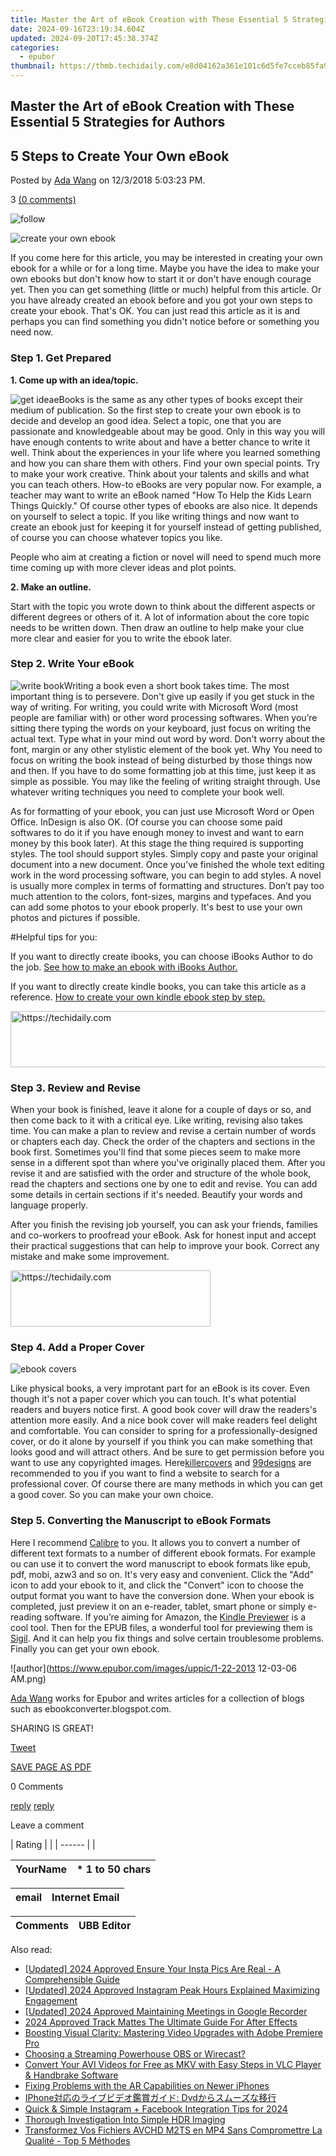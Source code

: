 ```yaml
---
title: Master the Art of eBook Creation with These Essential 5 Strategies for Authors
date: 2024-09-16T23:19:34.604Z
updated: 2024-09-20T17:45:38.374Z
categories:
  - epubor
thumbnail: https://thmb.techidaily.com/e8d04162a361e101c6d5fe7cceb85fa9aae79c5e50584f8b8db01d521f6c1c1d.jpg
---
```


## Master the Art of eBook Creation with These Essential 5 Strategies for Authors

## 5 Steps to Create Your Own eBook

Posted by [Ada Wang](https://plus.google.com/+AdaWang/posts) on 12/3/2018 5:03:23 PM.

3 [(0 comments)](http://www.epubor.com/#comment-area) 

![follow](http://www.epubor.com/images/follow.png)

![create your own ebook](http://www.epubor.com/images/uppic/Create-your-own-ebook.jpg)

If you come here for this article, you may be interested in creating your own ebook for a while or for a long time. Maybe you have the idea to make your own ebooks but don't know how to start it or don't have enough courage yet. Then you can get something (little or much) helpful from this article. Or you have already created an ebook before and you got your own steps to create your ebook. That's OK. You can just read this article as it is and perhaps you can find something you didn't notice before or something you need now. 

### Step 1\. Get Prepared

**1\. Come up with an idea/topic.**

![get idea](http://www.epubor.com/images/uppic/get-idea.jpg)eBooks is the same as any other types of books except their medium of publication. So the first step to create your own ebook is to decide and develop an good idea. Select a topic, one that you are passionate and knowledgeable about may be good. Only in this way you will have enough contents to write about and have a better chance to write it well. Think about the experiences in your life where you learned something and how you can share them with others. Find your own special points. Try to make your work creative. Think about your talents and skills and what you can teach others. How-to eBooks are very popular now. For example, a teacher may want to write an eBook named "How To Help the Kids Learn Things Quickly." Of course other types of ebooks are also nice. It depends on yourself to select a topic. If you like writing things and now want to create an ebook just for keeping it for yourself instead of getting published, of course you can choose whatever topics you like.

People who aim at creating a fiction or novel will need to spend much more time coming up with more clever ideas and plot points. 

**2\. Make an outline.**

Start with the topic you wrote down to think about the different aspects or different degrees or others of it. A lot of information about the core topic needs to be written down. Then draw an outline to help make your clue more clear and easier for you to write the ebook later. 

### Step 2\. Write Your eBook

![write book](http://www.epubor.com/images/uppic/write-book.jpg)Writing a book even a short book takes time. The most important thing is to persevere. Don't give up easily if you get stuck in the way of writing. For writing, you could write with Microsoft Word (most people are familiar with) or other word processing softwares. When you’re sitting there typing the words on your keyboard, just focus on writing the actual text. Type what in your mind out word by word. Don't worry about the font, margin or any other stylistic element of the book yet. Why You need to focus on writing the book instead of being disturbed by those things now and then. If you have to do some formatting job at this time, just keep it as simple as possible. You may like the feeling of writing straight through. Use whatever writing techniques you need to complete your book well. 

As for formatting of your ebook, you can just use Microsoft Word or Open Office. InDesign is also OK. (Of course you can choose some paid softwares to do it if you have enough money to invest and want to earn money by this book later). At this stage the thing required is supporting styles. The tool should support styles. Simply copy and paste your original document into a new document. Once you’ve finished the whole text editing work in the word processing software, you can begin to add styles. A novel is usually more complex in terms of formatting and structures. Don’t pay too much attention to the colors, font-sizes, margins and typefaces. And you can add some photos to your ebook properly. It's best to use your own photos and pictures if possible.

#Helpful tips for you:

If you want to directly create ibooks, you can choose iBooks Author to do the job. [See how to make an ebook with iBooks Author.](http://www.raywenderlich.com/32493/how-to-make-an-ebook-with-ibooks-author-tutorial)

If you want to directly create kindle books, you can take this article as a reference. [How to create your own kindle ebook step by step.](http://www.williamking.me/2012/02/08/create-your-own-kindle-ebook-step-by-step-with-pictures/) 

<!-- affiliate ads begin -->
<a href="https://ephamedtechinc.pxf.io/c/5597632/2137210/26400" target="_top" id="2137210">
  <img src="//a.impactradius-go.com/display-ad/26400-2137210" border="0" alt="https://techidaily.com" width="728" height="90"/>
</a>
<img height="0" width="0" src="https://ephamedtechinc.pxf.io/i/5597632/2137210/26400" style="position:absolute;visibility:hidden;" border="0" />
<!-- affiliate ads end -->

### Step 3\. Review and Revise

When your book is finished, leave it alone for a couple of days or so, and then come back to it with a critical eye. Like writing, revising also takes time. You can make a plan to review and revise a certain number of words or chapters each day. Check the order of the chapters and sections in the book first. Sometimes you'll find that some pieces seem to make more sense in a different spot than where you've originally placed them. After you revise it and are satisfied with the order and structure of the whole book, read the chapters and sections one by one to edit and revise. You can add some details in certain sections if it's needed. Beautify your words and language properly.

After you finish the revising job yourself, you can ask your friends, families and co-workers to proofread your eBook. Ask for honest input and accept their practical suggestions that can help to improve your book. Correct any mistake and make some improvement. 

<!-- affiliate ads begin -->
<a href="https://bluettius.sjv.io/c/5597632/2139113/17108" target="_top" id="2139113">
  <img src="//a.impactradius-go.com/display-ad/17108-2139113" border="0" alt="https://techidaily.com" width="320" height="90"/>
</a>
<img height="0" width="0" src="https://bluettius.sjv.io/i/5597632/2139113/17108" style="position:absolute;visibility:hidden;" border="0" />
<!-- affiliate ads end -->

### Step 4\. Add a Proper Cover 

![ebook covers](http://www.epubor.com/images/uppic/ebook-covers.jpg)

Like physical books, a very improtant part for an eBook is its cover. Even though it's not a paper cover which you can touch. It's what potential readers and buyers notice first. A good book cover will draw the readers's attention more easily. And a nice book cover will make readers feel delight and comfortable. You can consider to spring for a professionally-designed cover, or do it alone by yourself if you think you can make something that looks good and will attract others. And be sure to get permission before you want to use any copyrighted images. Here[killercovers](http://killercovers.com/#ebook) and [99designs](http://99designs.com/) are recommended to you if you want to find a website to search for a professional cover. Of course there are many methods in which you can get a good cover. So you can make your own choice.

### Step 5\. Converting the Manuscript to eBook Formats

Here I recommend [Calibre](http://calibre-ebook.com/download) to you. It allows you to convert a number of different text formats to a number of different ebook formats. For example ou can use it to convert the word manuscript to ebook formats like epub, pdf, mobi, azw3 and so on. It's very easy and convenient. Click the "Add" icon to add your ebook to it, and click the "Convert" icon to choose the output format you want to have the conversion done. When your ebook is completed, just preview it on an e-reader, tablet, smart phone or simply e-reading software. If you’re aiming for Amazon, the [Kindle Previewer](http://www.amazon.com/gp/feature.html/?docId=1000765261) is a cool tool. Then for the EPUB files, a wonderful tool for previewing them is [Sigil](https://code.google.com/p/sigil/). And it can help you fix things and solve certain troublesome problems. Finally you can get your own ebook.

![author](https://www.epubor.com/images/uppic/1-22-2013 12-03-06 AM.png)

[Ada Wang](https://plus.google.com/+AdaWang/posts) works for Epubor and writes articles for a collection of blogs such as ebookconverter.blogspot.com.

SHARING IS GREAT!

[Tweet](https://twitter.com/share) 

[SAVE PAGE AS PDF](https://tools.techidaily.com/epubor/products/) 

0 Comments

[reply](https://tools.techidaily.com/epubor/products/) [reply](https://tools.techidaily.com/epubor/products/) 

Leave a comment

| Rating |  |
| ------ |  |

| YourName | \*  1 to 50 chars |
| -------- | ----------------- |

| email | Internet Email |
| ----- | -------------- |

| Comments | UBB Editor |
| -------- | ---------- |

<ins class="adsbygoogle"
     style="display:block"
     data-ad-format="autorelaxed"
     data-ad-client="ca-pub-7571918770474297"
     data-ad-slot="1223367746"></ins>

<ins class="adsbygoogle"
     style="display:block"
     data-ad-client="ca-pub-7571918770474297"
     data-ad-slot="8358498916"
     data-ad-format="auto"
     data-full-width-responsive="true"></ins>

<span class="atpl-alsoreadstyle">Also read:</span>
<div><ul>
<li><a href="https://instagram-videos.techidaily.com/updated-2024-approved-ensure-your-insta-pics-are-real-a-comprehensible-guide/"><u>[Updated] 2024 Approved Ensure Your Insta Pics Are Real - A Comprehensible Guide</u></a></li>
<li><a href="https://instagram-video-files.techidaily.com/updated-2024-approved-instagram-peak-hours-explained-maximizing-engagement/"><u>[Updated] 2024 Approved Instagram Peak Hours Explained Maximizing Engagement</u></a></li>
<li><a href="https://screen-video-capture.techidaily.com/updated-2024-approved-maintaining-meetings-in-google-recorder/"><u>[Updated] 2024 Approved Maintaining Meetings in Google Recorder</u></a></li>
<li><a href="https://ai-editing-video.techidaily.com/2024-approved-track-mattes-the-ultimate-guide-for-after-effects/"><u>2024 Approved Track Mattes The Ultimate Guide For After Effects</u></a></li>
<li><a href="https://discover-amazing.techidaily.com/boosting-visual-clarity-mastering-video-upgrades-with-adobe-premiere-pro/"><u>Boosting Visual Clarity: Mastering Video Upgrades with Adobe Premiere Pro</u></a></li>
<li><a href="https://extra-resources.techidaily.com/choosing-a-streaming-powerhouse-obs-or-wirecast/"><u>Choosing a Streaming Powerhouse OBS or Wirecast?</u></a></li>
<li><a href="https://discover-amazing.techidaily.com/convert-your-avi-videos-for-free-as-mkv-with-easy-steps-in-vlc-player-and-handbrake-software/"><u>Convert Your AVI Videos for Free as MKV with Easy Steps in VLC Player & Handbrake Software</u></a></li>
<li><a href="https://fox-that.techidaily.com/fixing-problems-with-the-ar-capabilities-on-newer-iphones/"><u>Fixing Problems with the AR Capabilities on Newer iPhones</u></a></li>
<li><a href="https://discover-amazing.techidaily.com/1725290311909-iphone-dvd/"><u>IPhone対応のライブビデオ鑑賞ガイド: Dvdからスムーズな移行</u></a></li>
<li><a href="https://instagram-video-recordings.techidaily.com/quick-and-simple-instagram-plus-facebook-integration-tips-for-2024/"><u>Quick & Simple Instagram + Facebook Integration Tips for 2024</u></a></li>
<li><a href="https://extra-hints.techidaily.com/thorough-investigation-into-simple-hdr-imaging/"><u>Thorough Investigation Into Simple HDR Imaging</u></a></li>
<li><a href="https://discover-amazing.techidaily.com/transformez-vos-fichiers-avchd-m2ts-en-mp4-sans-compromettre-la-qualite-top-5-methodes/"><u>Transformez Vos Fichiers AVCHD M2TS en MP4 Sans Compromettre La Qualité - Top 5 Méthodes</u></a></li>
</ul></div>

